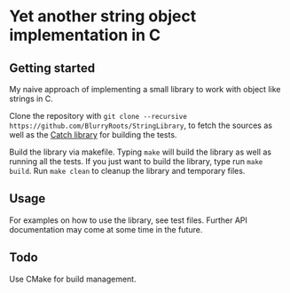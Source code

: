 # Yet another string object implementation in C

## Getting started

My naive approach of implementing a small library to work with object like strings in C.

Clone the repository with ```git clone --recursive https://github.com/BlurryRoots/StringLibrary```, to fetch the sources as well as the [Catch library][1] for building the tests.

Build the library via makefile. Typing ```make``` will build the library as well
as running all the tests. If you just want to build the library, type run ```make build```. Run ```make clean``` to cleanup the library and temporary files.

## Usage

For examples on how to use the library, see test files. Further API documentation
may come at some time in the future.

## Todo

Use CMake for build management.

[1]: https://github.com/philsquared/Catch
